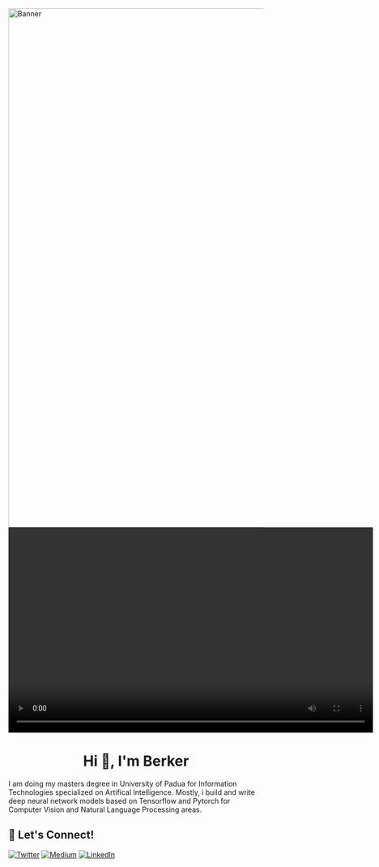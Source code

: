 <img width="1024" alt="Banner" src="https://i.imgur.com/nmy7MH6.png">
<video width="720" height="405" controls>
  <source src="https://i.imgur.com/sZlJ3Og.mp4" type="video/mp4">
</video>


<h1 align="center">Hi 👋, I'm Berker</h1>

I am doing my masters degree in University of Padua for Information Technologies specialized on Artifical Intelligence. Mostly, i build and write deep neural network models based on Tensorflow and Pytorch for Computer Vision and Natural Language Processing areas.  


## 🔗 Let's Connect!
<a href="https://twitter.com/berker_senol" target="_blank"><img alt="Twitter" src="https://img.shields.io/badge/twitter-%231DA1F2.svg?&style=for-the-badge&logo=twitter&logoColor=white" /></a>
<a href="https://medium.com/@berkersenol" target="_blank"><img alt="Medium" src="https://img.shields.io/badge/medium-%2312100E.svg?&style=for-the-badge&logo=medium&logoColor=white" /></a>
<a href="[www.linkedin.com/in/berker-senol-1b6b68213/](https://www.linkedin.com/in/berker-senol-1b6b68213/)" target="_blank"><img alt="LinkedIn" src="https://img.shields.io/badge/linkedin-%230077B5.svg?&style=for-the-badge&logo=linkedin&logoColor=white" /></a>
